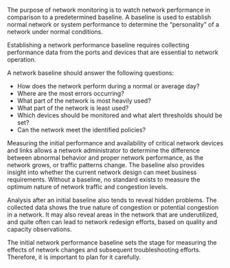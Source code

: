 The purpose of network monitoring is to watch network performance in comparison to a predetermined baseline. A baseline is used to establish normal network or system performance to determine the “personality” of a network under normal conditions.

Establishing a network performance baseline requires collecting performance data from the ports and devices that are essential to network operation.

A network baseline should answer the following questions:

- How does the network perform during a normal or average day?
- Where are the most errors occurring?
- What part of the network is most heavily used?
- What part of the network is least used?
- Which devices should be monitored and what alert thresholds should be set?
- Can the network meet the identified policies?

Measuring the initial performance and availability of critical network devices and links allows a network administrator to determine the difference between abnormal behavior and proper network performance, as the network grows, or traffic patterns change. The baseline also provides insight into whether the current network design can meet business requirements. Without a baseline, no standard exists to measure the optimum nature of network traffic and congestion levels.

Analysis after an initial baseline also tends to reveal hidden problems. The collected data shows the true nature of congestion or potential congestion in a network. It may also reveal areas in the network that are underutilized, and quite often can lead to network redesign efforts, based on quality and capacity observations.

The initial network performance baseline sets the stage for measuring the effects of network changes and subsequent troubleshooting efforts. Therefore, it is important to plan for it carefully.
